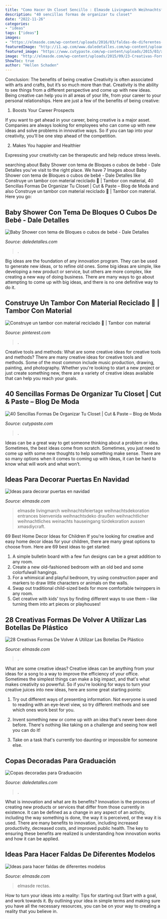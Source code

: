 ```yaml
---
title: "Como Hacer Un Closet Sencillo : Elmasde Livingmarch Weihnachtsfeiertage Weihnachtsdekoration Entrances Bienvenida Weihnachtsdeko Draußen Weihnachtlicher Weihnachtliches Weinachts Hauseingang Türdekoration Aussen Xmasdiycraft"
description: "40 sencillas formas de organizar tu closet"
date: "2022-11-26"
categories:
- "ideas"
tags: ["ideas"]
images:
- "https://elmasde.com/wp-content/uploads/2016/03/faldas-de-diferentes-modelos01.jpg"
featuredImage: "http://i1.wp.com/www.daledetalles.com/wp-content/uploads/2016/04/copa-para-graduacion6.jpg?resize=564%2C752"
featured_image: "https://www.cutypaste.com/wp-content/uploads/2015/03/x188991.jpg"
image: "http://elmasde.com/wp-content/uploads/2015/09/23-Creativas-Formas-De-Volver-A-Utilizar-Las-Botellas-De-Plástico14.jpg"
ShowToc: true
author: "Hellen Schaden"
---
```



Conclusion: The benefits of being creative
Creativity is often associated with arts and crafts, but it’s so much more than that. Creativity is the ability to see things from a different perspective and come up with new ideas. Being creative can help you in all areas of your life, from your career to your personal relationships.
Here are just a few of the benefits of being creative:

1. Boosts Your Career Prospects

If you want to get ahead in your career, being creative is a major asset. Companies are always looking for employees who can come up with new ideas and solve problems in innovative ways. So if you can tap into your creativity, you’ll be one step ahead of the competition.

2. Makes You happier and Healthier

Expressing your creativity can be therapeutic and help reduce stress levels.

	

		
searching about Baby Shower con tema de Bloques o cubos de bebé - Dale Detalles you've visit to the right place. We have 7 Images about Baby Shower con tema de Bloques o cubos de bebé - Dale Detalles like Construye un tambor con material reciclado 🥁 | Tambor con material, 40 Sencillas Formas De Organizar Tu Closet | Cut &amp; Paste – Blog de Moda and also Construye un tambor con material reciclado 🥁 | Tambor con material. Here you go:
		
    
## Baby Shower Con Tema De Bloques O Cubos De Bebé - Dale Detalles

<img loading=lazy src="https://i1.wp.com/www.daledetalles.com/wp-content/uploads/2016/09/cubo5.jpg" onerror="this.onerror=null;this.src='https://tse4.mm.bing.net/th?id=OIP.yVlhrLqQ8_4xK_6T9lGRlgHaJ4&amp;pid=15.1';" alt="Baby Shower con tema de Bloques o cubos de bebé - Dale Detalles">

_Source: daledetalles.com_

>. 

	

Big ideas are the foundation of any innovation program. They can be used to generate new ideas, or to refine old ones. Some big ideas are simple, like developing a new product or service, but others are more complex, like creating a new way of doing business. There are many ways to go about attempting to come up with big ideas, and there is no one definitive way to do it.

    
## Construye Un Tambor Con Material Reciclado 🥁 | Tambor Con Material

<img loading=lazy src="https://i.pinimg.com/736x/4f/24/44/4f24443cbb07b27fa244c2f01a17d89e.jpg" onerror="this.onerror=null;this.src='https://tse3.mm.bing.net/th?id=OIP.2_pnt6lkCLtm4_qYJpkPGQHaLH&amp;pid=15.1';" alt="Construye un tambor con material reciclado 🥁 | Tambor con material">

_Source: pinterest.com_

>. 

	

Creative tools and methods: What are some creative ideas for creative tools and methods?
There are many creative ideas for creative tools and methods. Some of the most common include music production, drawing, painting, and photography. Whether you're looking to start a new project or just create something new, there are a variety of creative ideas available that can help you reach your goals.

    
## 40 Sencillas Formas De Organizar Tu Closet | Cut &amp; Paste – Blog De Moda

<img loading=lazy src="https://www.cutypaste.com/wp-content/uploads/2015/03/x188991.jpg" onerror="this.onerror=null;this.src='https://tse2.mm.bing.net/th?id=OIP.Fl9urDR3kE8oaRS-kpT_lAHaJ3&amp;pid=15.1';" alt="40 Sencillas Formas De Organizar Tu Closet | Cut &amp; Paste – Blog de Moda">

_Source: cutypaste.com_

>. 

	

Ideas can be a great way to get someone thinking about a problem or idea. Sometimes, the best ideas come from scratch. Sometimes, you just need to come up with some new thoughts to help something make sense. There are so many options when it comes to coming up with ideas, it can be hard to know what will work and what won’t.

    
## Ideas Para Decorar Puertas En Navidad

<img loading=lazy src="http://elmasde.com/wp-content/uploads/2015/11/Ideas-para-decorar-puertas-en-navidad02.jpg" onerror="this.onerror=null;this.src='https://tse4.mm.bing.net/th?id=OIP.tH0Sgr-tOfTWd_rHNM7N4QHaJ-&amp;pid=15.1';" alt="Ideas para decorar puertas en navidad">

_Source: elmasde.com_

>elmasde livingmarch weihnachtsfeiertage weihnachtsdekoration entrances bienvenida weihnachtsdeko draußen weihnachtlicher weihnachtliches weinachts hauseingang türdekoration aussen xmasdiycraft. 

	

69 Best Home Decor Ideas for Children
If you're looking for creative and easy home decor ideas for your children, there are many great options to choose from. Here are 69 best ideas to get started: 
1. A simple bulletin board with a few fun designs can be a great addition to any room. 
2. Create a new old-fashioned bedroom with an old bed and some colorfulwall hangings. 
3. For a whimsical and playful bedroom, try using construction paper and markers to draw little characters or animals on the walls. 
4. Swap out traditional child-sized beds for more comfortable twinppers in any room. 
5. Get creative with kids' toys by finding different ways to use them – like turning them into art pieces or playhouses! 

    
## 28 Creativas Formas De Volver A Utilizar Las Botellas De Plástico

<img loading=lazy src="http://elmasde.com/wp-content/uploads/2015/09/23-Creativas-Formas-De-Volver-A-Utilizar-Las-Botellas-De-Plástico14.jpg" onerror="this.onerror=null;this.src='https://tse3.mm.bing.net/th?id=OIP.i_8YzYKvD2ZVphikTBNC6QHaHa&amp;pid=15.1';" alt="28 Creativas Formas De Volver A Utilizar Las Botellas De Plástico">

_Source: elmasde.com_

>. 

	

What are some creative ideas?
Creative ideas can be anything from your ideas for a song to a way to improve the efficiency of your office. Sometimes the simplest things can make a big impact, and that's what makes creativity so powerful. So if you're looking for ways to turn your creative juices into new ideas, here are some great starting points: 
1. Try out different ways of presenting information. Not everyone is used to reading with an eye-level view, so try different methods and see which ones work best for you.

2. Invent something new or come up with an idea that's never been done before. There's nothing like taking on a challenge and seeing how well you can do it!

3. Take on a task that's currently too daunting or impossible for someone else.

    
## Copas Decoradas Para Graduación

<img loading=lazy src="http://i1.wp.com/www.daledetalles.com/wp-content/uploads/2016/04/copa-para-graduacion6.jpg?resize=564%2C752" onerror="this.onerror=null;this.src='https://tse4.mm.bing.net/th?id=OIP.NCVEjGXoNbvMMQWXfGcNIgHaJ4&amp;pid=15.1';" alt="Copas decoradas para Graduación">

_Source: daledetalles.com_

>. 

	

What is innovation and what are its benefits?
Innovation is the process of creating new products or services that differ from those currently in existence. It can be defined as a change in any aspect of an activity, including the way something is done, the way it is perceived, or the way it is used. 
There are many benefits to innovation, including increased productivity, decreased costs, and improved public health. The key to ensuring these benefits are realized is understanding how innovation works and how it can be applied.

    
## Ideas Para Hacer Faldas De Diferentes Modelos

<img loading=lazy src="https://elmasde.com/wp-content/uploads/2016/03/faldas-de-diferentes-modelos01.jpg" onerror="this.onerror=null;this.src='https://tse3.mm.bing.net/th?id=OIP.MAYKVzTMF_MD50BBuk31PgHaLH&amp;pid=15.1';" alt="Ideas para hacer faldas de diferentes modelos">

_Source: elmasde.com_

>elmasde rectas. 

	

How to turn your ideas into a reality: Tips for starting out
Start with a goal, and work towards it. By outlining your idea in simple terms and making sure you have all the necessary resources, you can be on your way to creating a reality that you believe in.

